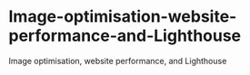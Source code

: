 # Image-optimisation-website-performance-and-Lighthouse
Image optimisation, website performance, and Lighthouse

